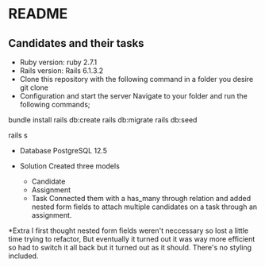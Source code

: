 # README
## Candidates and their tasks
* Ruby version: ruby 2.7.1
* Rails version: Rails 6.1.3.2
* Clone this repository with the following command in a folder you desire
git clone 
* Configuration and start the server
Navigate to your folder and run the following commands;

bundle install
rails db:create
rails db:migrate
rails db:seed

rails s

* Database
PostgreSQL 12.5

* Solution
Created three models
    - Candidate
    - Assignment
    - Task
Connected them with a has_many through relation and added nested form fields to attach multiple candidates on a task through an assignment.

*Extra
I first thought nested form fields weren't neccessary so lost a little time trying to refactor, But eventually it turned out it was way more efficient so had to switch it all back but it turned out as it should.
There's no styling included.

